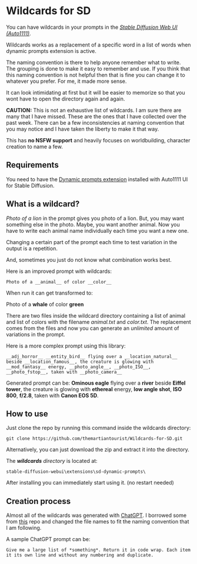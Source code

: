 # Wildcards for SD

You can have wildcards in your prompts in the [*Stable Diffusion Web UI (Auto1111)*](https://github.com/AUTOMATIC1111/stable-diffusion-webui). 

Wildcards works as a replacement of a specific word in a list of words when dynamic prompts extension is active.

The naming convention is there to help anyone remember what to write. The grouping is done to make it easy to remember and use. If you think that this naming convention is not helpful then that is fine you can change it to whatever you prefer. For me, it made more sense.

It can look intimidating at first but it will be easier to memorize so that you wont have to open the directory again and again.

**CAUTION:** This is not an exhaustive list of wildcards. I am sure there are many that I have missed. These are the ones that I have collected over the past week. There can be a few inconsistencies at naming convention that you may notice and I have taken the liberty to make it that way.

This has **no NSFW support** and heavily focuses on worldbuilding, character creation to name a few.

## Requirements
You need to have the [Dynamic prompts extension](https://github.com/adieyal/sd-dynamic-prompts) installed with Auto1111 UI for Stable Diffusion.

## What is a wildcard?
*Photo of a lion* in the prompt gives you photo of a lion. But, you may want something else in the photo. Maybe, you want another animal. Now you have to write each animal name individually each time you want a new one.

Changing a certain part of the prompt each time to test variation in the output is a repetition. 

And, sometimes you just do not know what combination works best.

Here is an improved prompt with wildcards: 

```Photo of a __animal__ of color __color__```

When run it can get transformed to:

Photo of a **whale** of color **green**


There are two files inside the wildcard directory containing a list of animal and list of colors with the filename *animal.txt* and *color.txt*. The replacement comes from the files and now you can generate an *unlimited* amount of variations in the prompt.

Here is a more complex prompt using this library: 

```__adj_horror__ __entity_bird__ flying over a __location_natural__ beside __location_famous__, the creature is glowing with __mod_fantasy__ energy, __photo_angle__, __photo_ISO__, __photo_fstop__, taken with __photo_camera__```

Generated prompt can be: **Ominous eagle** flying over a **river** beside **Eiffel tower**, the creature is glowing with **ethereal** energy, **low angle shot**, **ISO 800**, **f/2.8**, taken with **Canon EOS 5D**.


## How to use

Just clone the repo by running this command inside the wildcards directory: 
```
git clone https://github.com/themartiantourist/Wildcards-for-SD.git
```
Alternatively, you can just download the zip and extract it into the directory.

The ***wildcards** directory* is located at:
```
stable-diffusion-webui\extensions\sd-dynamic-prompts\
```

After installing you can immediately start using it. (no restart needed)

## Creation process

Almost all of the wildcards was generated with [ChatGPT](chat.openai.com/). I borrowed some from [this](https://github.com/mattjaybe/sd-wildcards) repo and changed the file names to fit the naming convention that I am following.

A sample ChatGPT prompt can be:
```
Give me a large list of *something*. Return it in code wrap. Each item it its own line and without any numbering and duplicate.
```
